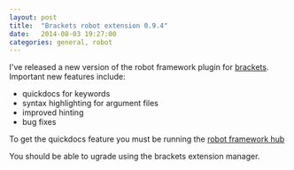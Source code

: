 ```yaml
---
layout: post
title:  "Brackets robot extension 0.9.4"
date:   2014-08-03 19:27:00
categories: general, robot
---
```


I've released a new version of the robot framework plugin for
[brackets](http://brackets.io). Important new features include:

* quickdocs for keywords
* syntax highlighting for argument files
* improved hinting
* bug fixes

To get the quickdocs feature you must be running the
[robot framework hub](https://github.com/boakley/robotframework-hub/wiki)

You should be able to ugrade using the brackets extension manager. 




